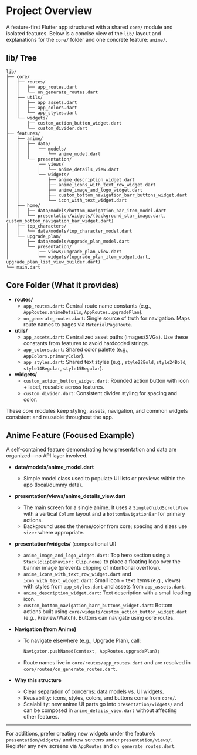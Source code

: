 # Project Overview

A feature-first Flutter app structured with a shared `core/` module and isolated features. Below is a concise view of the `lib/` layout and explanations for the `core/` folder and one concrete feature: `anime/`.

## lib/ Tree
```text
lib/
├── core/
│   ├── routes/
│   │   ├── app_routes.dart
│   │   └── on_generate_routes.dart
│   ├── utils/
│   │   ├── app_assets.dart
│   │   ├── app_colors.dart
│   │   └── app_styles.dart
│   └── widgets/
│       ├── custom_action_button_widget.dart
│       └── custom_divider.dart
├── features/
│   ├── anime/
│   │   ├── data/
│   │   │   └── models/
│   │   │       └── anime_model.dart
│   │   └── presentation/
│   │       ├── views/
│   │       │   └── anime_details_view.dart
│   │       └── widgets/
│   │           ├── anime_description_widget.dart
│   │           ├── anime_icons_with_text_row_widget.dart
│   │           ├── anime_image_and_logo_widget.dart
│   │           ├── custom_bottom_navigation_barr_buttons_widget.dart
│   │           └── icon_with_text_widget.dart
│   ├── home/
│   │   ├── data/models/bottom_navigation_bar_item_model.dart
│   │   └── presentation/widgets/(background_star_image.dart, custom_bottom_navigation_bar_widget.dart)
│   ├── top_characters/
│   │   └── data/models/top_character_model.dart
│   └── upgrade_plan/
│       ├── data/models/upgrade_plan_model.dart
│       └── presentation/
│           ├── views/upgrade_plan_view.dart
│           └── widgets/(upgrade_plan_item_widget.dart, upgrade_plan_list_view_builder.dart)
└── main.dart
```

## Core Folder (What it provides)
- **routes/**
  - `app_routes.dart`: Central route name constants (e.g., `AppRoutes.animeDetails`, `AppRoutes.upgradePlan`).
  - `on_generate_routes.dart`: Single source of truth for navigation. Maps route names to pages via `MaterialPageRoute`.
- **utils/**
  - `app_assets.dart`: Centralized asset paths (images/SVGs). Use these constants from features to avoid hardcoded strings.
  - `app_colors.dart`: Shared color palette (e.g., `AppColors.primaryColor`).
  - `app_styles.dart`: Shared text styles (e.g., `style22Bold`, `style24Bold`, `style14Regular`, `style15Regular`).
- **widgets/**
  - `custom_action_button_widget.dart`: Rounded action button with icon + label, reusable across features.
  - `custom_divider.dart`: Consistent divider styling for spacing and color.

These core modules keep styling, assets, navigation, and common widgets consistent and reusable throughout the app.

## Anime Feature (Focused Example)
A self-contained feature demonstrating how presentation and data are organized—no API layer involved.

- **data/models/anime_model.dart**
  - Simple model class used to populate UI lists or previews within the app (local/dummy data).

- **presentation/views/anime_details_view.dart**
  - The main screen for a single anime. It uses a `SingleChildScrollView` with a vertical `Column` layout and a `bottomNavigationBar` for primary actions.
  - Background uses the theme/color from core; spacing and sizes use `sizer` where appropriate.

- **presentation/widgets/** (compositional UI)
  - `anime_image_and_logo_widget.dart`: Top hero section using a `Stack(clipBehavior: Clip.none)` to place a floating logo over the banner image (prevents clipping of intentional overflow).
  - `anime_icons_with_text_row_widget.dart` and `icon_with_text_widget.dart`: Small icon + text items (e.g., views) with styles from `app_styles.dart` and assets from `app_assets.dart`.
  - `anime_description_widget.dart`: Text description with a small leading icon.
  - `custom_bottom_navigation_barr_buttons_widget.dart`: Bottom actions built using `core/widgets/custom_action_button_widget.dart` (e.g., Preview/Watch). Buttons can navigate using core routes.

- **Navigation (from Anime)**
  - To navigate elsewhere (e.g., Upgrade Plan), call:
    ```dart
    Navigator.pushNamed(context, AppRoutes.upgradePlan);
    ```
  - Route names live in `core/routes/app_routes.dart` and are resolved in `core/routes/on_generate_routes.dart`.

- **Why this structure**
  - Clear separation of concerns: data models vs. UI widgets.
  - Reusability: icons, styles, colors, and buttons come from `core/`.
  - Scalability: new anime UI parts go into `presentation/widgets/` and can be composed in `anime_details_view.dart` without affecting other features.

---
For additions, prefer creating new widgets under the feature’s `presentation/widgets/` and new screens under `presentation/views/`. Register any new screens via `AppRoutes` and `on_generate_routes.dart`.

